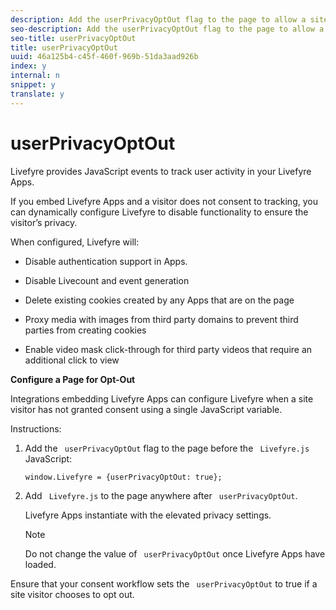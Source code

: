 ```yaml
---
description: Add the userPrivacyOptOut flag to the page to allow a site visitor to opt out of this tracking.
seo-description: Add the userPrivacyOptOut flag to the page to allow a site visitor to opt out of this tracking.
seo-title: userPrivacyOptOut
title: userPrivacyOptOut
uuid: 46a125b4-c45f-460f-969b-51da3aad926b
index: y
internal: n
snippet: y
translate: y
---
```


# userPrivacyOptOut

Livefyre provides JavaScript events to track user activity in your Livefyre Apps. 

If you embed Livefyre Apps and a visitor does not consent to tracking, you can dynamically configure Livefyre to disable functionality to ensure the visitor’s privacy.

When configured, Livefyre will: 

* Disable authentication support in Apps.

* Disable Livecount and event generation

* Delete existing cookies created by any Apps that are on the page

* Proxy media with images from third party domains to prevent third parties from creating cookies
* Enable video mask click-through for third party videos that require an additional click to view

**Configure a Page for Opt-Out**

Integrations embedding Livefyre Apps can configure Livefyre when a site visitor has not granted consent using a single JavaScript variable. 

Instructions:

1. Add the ` userPrivacyOptOut` flag to the page before the ` Livefyre.js` JavaScript:

   ```
   window.Livefyre = {userPrivacyOptOut: true};
   ```

1. Add ` Livefyre.js` to the page anywhere after ` userPrivacyOptOut`. 

   Livefyre Apps instantiate with the elevated privacy settings.

   >[!NOTE]
   >
   >Do not change the value of ` userPrivacyOptOut` once Livefyre Apps have loaded. 

Ensure that your consent workflow sets the ` userPrivacyOptOut` to true if a site visitor chooses to opt out.
